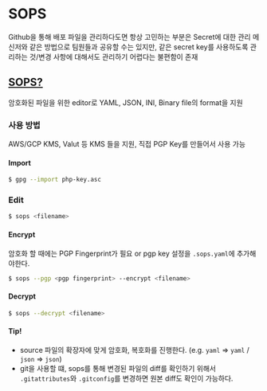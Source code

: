 # SOPS
Github을 통해 배포 파일을 관리하다도면 항상 고민하는 부분은 Secret에 대한 관리
메신저와 같은 방법으로 팀원들과 공유할 수는 있지만, 같은 secret key를 사용하도록 관리하는 것/변경 사항에 대해서도 관리하기 어렵다는 불편함이 존재

## [SOPS?](https://github.com/mozilla/sops)
암호화된 파일을 위한 editor로 YAML, JSON, INI, Binary file의 format을 지원

### 사용 방법
AWS/GCP KMS, Valut 등 KMS 들을 지원, 직접 PGP Key를 만들어서 사용 가능

#### Import
```bash
$ gpg --import php-key.asc
```

### Edit
```bash
$ sops <filename>
```
#### Encrypt
암호화 할 때에는 PGP Fingerprint가 필요 or pgp key 설정을 `.sops.yaml`에 추가해야한다.
```bash
$ sops --pgp <pgp fingerprint> --encrypt <filename>
```

#### Decrypt
```bash
$ sops --decrypt <filename>
```

#### Tip!
- source 파일의 확장자에 맞게 암호화, 복호화를 진행한다. (e.g. `yaml` => `yaml` / `json` => `json`)
- git을 사용할 떄, sops를 통해 변경된 파일의 diff를 확인하기 위해서 `.gitattributes`와 `.gitconfig`를 변경하면 원본 diff도 확인이 가능하다.
